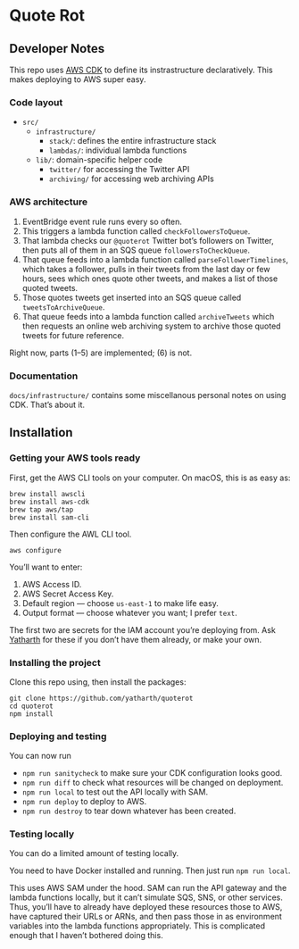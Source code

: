 # Quote Rot

## Developer Notes

This repo uses [AWS CDK][cdk] to define its instrastructure declaratively. This makes deploying to AWS super easy.

[cdk]: https://aws.amazon.com/cdk/


### Code layout

- `src/`
    - `infrastructure/`
      - `stack/`: defines the entire infrastructure stack
      - `lambdas/`: individual lambda functions
    - `lib/`: domain-specific helper code
      - `twitter/` for accessing the Twitter API
      - `archiving/` for accessing web archiving APIs


### AWS architecture

1. EventBridge event rule runs every so often.
2. This triggers a lambda function called `checkFollowersToQueue`.
3. That lambda checks our `@quoterot` Twitter bot’s followers on Twitter, then puts all of them in an SQS queue `followersToCheckQueue`.
4. That queue feeds into a lambda function called `parseFollowerTimelines`, which takes a follower, pulls in their tweets from the last day or few hours, sees which ones quote other tweets, and makes a list of those quoted tweets.
5. Those quotes tweets get inserted into an SQS queue called `tweetsToArchiveQueue`.
6. That queue feeds into a lambda function called `archiveTweets` which then requests an online web archiving system to archive those quoted tweets for future reference.

Right now, parts (1–5) are implemented; (6) is not.


### Documentation

`docs/infrastructure/` contains some miscellanous personal notes on using CDK. That’s about it.



## Installation

### Getting your AWS tools ready

First, get the AWS CLI tools on your computer. On macOS, this is as easy as:

```
brew install awscli
brew install aws-cdk
brew tap aws/tap
brew install sam-cli
```

Then configure the AWL CLI tool.

```
aws configure
```

You’ll want to enter:

1. AWS Access ID.
2. AWS Secret Access Key.
3. Default region — choose `us-east-1` to make life easy.
4. Output format — choose whatever you want; I prefer `text`.

The first two are secrets for the IAM account you’re deploying from. Ask [Yatharth][yatharth_contact] for these if you don’t have them already, or make your own.

[yatharth_contact]: mailto:yatharth999@gmail.com


### Installing the project

Clone this repo using, then install the packages:

```
git clone https://github.com/yatharth/quoterot
cd quoterot 
npm install
```

### Deploying and testing

You can now run

* `npm run sanitycheck` to make sure your CDK configuration looks good.
* `npm run diff` to check what resources will be changed on deployment.
* `npm run local` to test out the API locally with SAM.
* `npm run deploy` to deploy to AWS.
* `npm run destroy` to tear down whatever has been created.


### Testing locally 

You can do a limited amount of testing locally. 

You need to have Docker installed and running. Then just run `npm run local`.

This uses AWS SAM under the hood. SAM can run the API gateway and the lambda functions locally, but it can’t simulate SQS, SNS, or other services. Thus, you’ll have to already have deployed these resources those to AWS, have captured their URLs or ARNs, and then pass those in as environment variables into the lambda functions appropriately. This is complicated enough that I haven’t bothered doing this.
